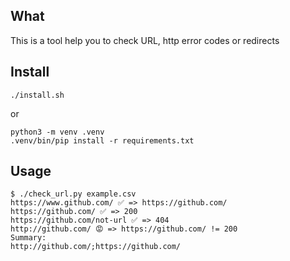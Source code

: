 What
----

This is a tool help you to check URL, http error codes or redirects


Install
-------

```
./install.sh
```

or

```
python3 -m venv .venv
.venv/bin/pip install -r requirements.txt
```


Usage
-----

```
$ ./check_url.py example.csv
https://www.github.com/ ✅ => https://github.com/
https://github.com/ ✅ => 200
https://github.com/not-url ✅ => 404
http://github.com/ 😡 => https://github.com/ != 200
Summary:
http://github.com/;https://github.com/
```
